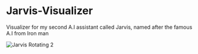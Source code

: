 # Jarvis-Visualizer
 Visualizer for my second A.I assistant called Jarvis, named after the famous A.I from Iron man
 
 
![Jarvis Rotating 2](https://github.com/BenKnighton/Jarvis-Visualizer/assets/131706686/a552b0ff-4b29-40b8-a5f9-b76c19c867a7)


